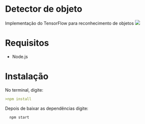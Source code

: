 # Detector de objeto
Implementação do TensorFlow para reconhecimento de objetos 
![](https://i.imgur.com/GKfHifa.gif)
# Requisitos
- Node.js 
# Instalação
No terminal, digite:
```md
>npm install
```
Depois de baixar as dependências digite:

```md
  npm start
```
